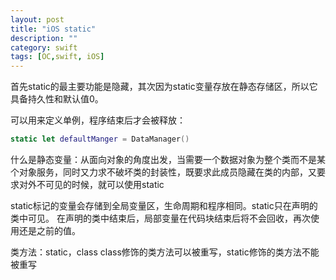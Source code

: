 ```yaml
---
layout: post
title: "iOS static"
description: ""
category: swift
tags: [OC,swift, iOS]
---
```


首先static的最主要功能是隐藏，其次因为static变量存放在静态存储区，所以它具备持久性和默认值0。

可以用来定义单例，程序结束后才会被释放：
```swift
static let defaultManger = DataManager()
```

什么是静态变量：从面向对象的角度出发，当需要一个数据对象为整个类而不是某个对象服务，同时又力求不破坏类的封装性，既要求此成员隐藏在类的内部，又要求对外不可见的时候，就可以使用static

static标记的变量会存储到全局变量区，生命周期和程序相同。static只在声明的类中可见。
在声明的类中结束后，局部变量在代码块结束后将不会回收，再次使用还是之前的值。


类方法：static，class
class修饰的类方法可以被重写，static修饰的类方法不能被重写
